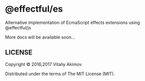 # @effectful/es

Alternative implementation of EcmaScript effects extensions using @effectful/js

More docs will be available soon...

## LICENSE

Copyright © 2016,2017 Vitaliy Akimov

Distributed under the terms of The MIT License (MIT).

